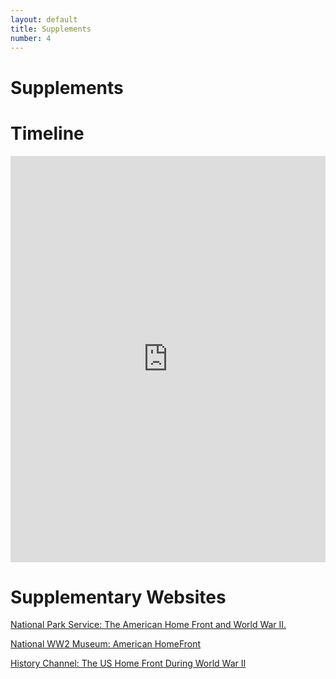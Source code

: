 ```yaml
---
layout: default
title: Supplements
number: 4
---
```


# Supplements

# Timeline

<iframe class='timeline-iframe' src='https://cdn.knightlab.com/libs/timeline3/latest/embed/index.html?source=1wEenWQCfqnvwZeWt9FTn7yaqnKmvfMkVQb34tC3O47I&font=Default&lang=en&initial_zoom=2&height=650' width='100%' height='650' webkitallowfullscreen mozallowfullscreen allowfullscreen frameborder='0'></iframe>

# Supplementary Websites

[National Park Service: The American Home Front and World War II.
](https://www.nps.gov/articles/000/the-american-home-front-and-world-war-ii.htm)

[National WW2 Museum: American HomeFront](https://www.nationalww2museum.org/war/articles/home-front)

[History Channel: The US Home Front During World War II](https://www.history.com/topics/world-war-ii/us-home-front-during-world-war-ii)
